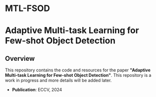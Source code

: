 # MTL-FSOD
# Adaptive Multi-task Learning for Few-shot Object Detection

## Overview

This repository contains the code and resources for the paper **"Adaptive Multi-task Learning for Few-shot Object Detection"**. This repository is a work in progress and more details will be added later.
- **Publication**: ECCV, 2024

